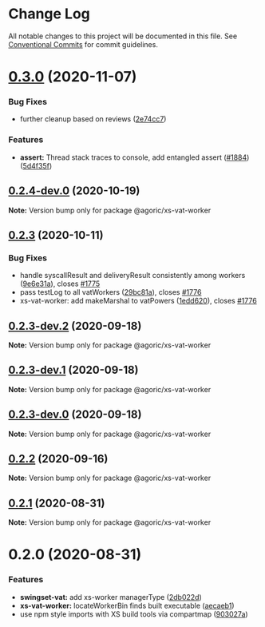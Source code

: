 # Change Log

All notable changes to this project will be documented in this file.
See [Conventional Commits](https://conventionalcommits.org) for commit guidelines.

# [0.3.0](https://github.com/Agoric/agoric-sdk/compare/@agoric/xs-vat-worker@0.2.4-dev.0...@agoric/xs-vat-worker@0.3.0) (2020-11-07)


### Bug Fixes

* further cleanup based on reviews ([2e74cc7](https://github.com/Agoric/agoric-sdk/commit/2e74cc72ce1c898b24c1a2613d7864d97fe383c2))


### Features

* **assert:** Thread stack traces to console, add entangled assert ([#1884](https://github.com/Agoric/agoric-sdk/issues/1884)) ([5d4f35f](https://github.com/Agoric/agoric-sdk/commit/5d4f35f901f2ca40a2a4d66dab980a5fe8e575f4))





## [0.2.4-dev.0](https://github.com/Agoric/agoric-sdk/compare/@agoric/xs-vat-worker@0.2.3...@agoric/xs-vat-worker@0.2.4-dev.0) (2020-10-19)

**Note:** Version bump only for package @agoric/xs-vat-worker





## [0.2.3](https://github.com/Agoric/agoric-sdk/compare/@agoric/xs-vat-worker@0.2.3-dev.2...@agoric/xs-vat-worker@0.2.3) (2020-10-11)


### Bug Fixes

* handle syscallResult and deliveryResult consistently among workers ([9e6e31a](https://github.com/Agoric/agoric-sdk/commit/9e6e31ac55521893b6fdf31785bb901345ed46af)), closes [#1775](https://github.com/Agoric/agoric-sdk/issues/1775)
* pass testLog to all vatWorkers ([29bc81a](https://github.com/Agoric/agoric-sdk/commit/29bc81a46d057532f51c37bed081d850cf7f31db)), closes [#1776](https://github.com/Agoric/agoric-sdk/issues/1776)
* xs-vat-worker: add makeMarshal to vatPowers ([1edd620](https://github.com/Agoric/agoric-sdk/commit/1edd62015e955d99fef8f75d32d2a5f1032aca38)), closes [#1776](https://github.com/Agoric/agoric-sdk/issues/1776)





## [0.2.3-dev.2](https://github.com/Agoric/agoric-sdk/compare/@agoric/xs-vat-worker@0.2.3-dev.1...@agoric/xs-vat-worker@0.2.3-dev.2) (2020-09-18)

**Note:** Version bump only for package @agoric/xs-vat-worker





## [0.2.3-dev.1](https://github.com/Agoric/agoric-sdk/compare/@agoric/xs-vat-worker@0.2.3-dev.0...@agoric/xs-vat-worker@0.2.3-dev.1) (2020-09-18)

**Note:** Version bump only for package @agoric/xs-vat-worker





## [0.2.3-dev.0](https://github.com/Agoric/agoric-sdk/compare/@agoric/xs-vat-worker@0.2.2...@agoric/xs-vat-worker@0.2.3-dev.0) (2020-09-18)

**Note:** Version bump only for package @agoric/xs-vat-worker





## [0.2.2](https://github.com/Agoric/agoric-sdk/compare/@agoric/xs-vat-worker@0.2.1...@agoric/xs-vat-worker@0.2.2) (2020-09-16)

**Note:** Version bump only for package @agoric/xs-vat-worker





## [0.2.1](https://github.com/Agoric/agoric-sdk/compare/@agoric/xs-vat-worker@0.2.0...@agoric/xs-vat-worker@0.2.1) (2020-08-31)

**Note:** Version bump only for package @agoric/xs-vat-worker





# 0.2.0 (2020-08-31)


### Features

* **swingset-vat:** add xs-worker managerType ([2db022d](https://github.com/Agoric/agoric-sdk/commit/2db022d966a416c9b765c18ed543dd5adb31cc6d))
* **xs-vat-worker:** locateWorkerBin finds built executable ([aecaeb1](https://github.com/Agoric/agoric-sdk/commit/aecaeb143668825183c5aa1b9a5c76d954b51501))
* use npm style imports with XS build tools via compartmap ([903027a](https://github.com/Agoric/agoric-sdk/commit/903027a30299e9d9b03246bb0476bc4b94fddcf9))
